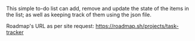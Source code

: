 This simple to-do list can add, remove and update the state of the items in the list; as well as keeping track of them using the json file.

Roadmap's URL as per site request: https://roadmap.sh/projects/task-tracker
